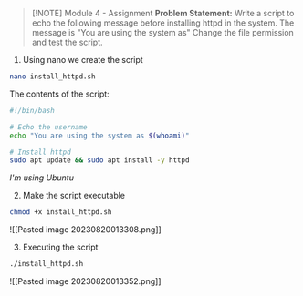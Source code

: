
> [!NOTE] Module 4 - Assignment 
> **Problem Statement:** 
> Write a script to echo the following message before installing httpd in the system. The message is "You are using the system as" Change the file permission and test the script.


1. Using nano we create the script
```bash
nano install_httpd.sh
```
The contents of the script:
```bash
#!/bin/bash

# Echo the username
echo "You are using the system as $(whoami)"

# Install httpd
sudo apt update && sudo apt install -y httpd
```
*I'm using Ubuntu*

2. Make the script executable
```bash
chmod +x install_httpd.sh
```
![[Pasted image 20230820013308.png]]

3. Executing the script
```bash
./install_httpd.sh
```
![[Pasted image 20230820013352.png]]




